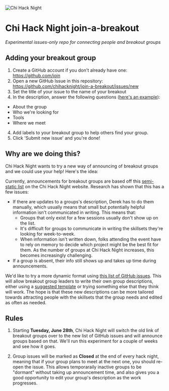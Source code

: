 ![Chi Hack Night](https://chihacknight.org/images/logo/logo.png "Chi Hack Night")

# Chi Hack Night join-a-breakout
*Experimental issues-only repo for connecting people and breakout groups*

## Adding your breakout group

1. Create a GitHub account if you don't already have one: https://github.com/join
2. Open a new GitHub Issue in this repository: https://github.com/chihacknight/join-a-breakout/issues/new
2. Set the title of your issue to the name of your breakout
3. In the description, answer the following questions ([here's an example](https://github.com/chihacknight/join-a-breakout/issues/1)):
 * About the group
 * Who we're looking for
 * Tools
 * Where we meet
4. Add labels to your breakout group to help others find your group.
5. Click 'Submit new issue' and you're done!

## Why are we doing this?

Chi Hack Night wants to try a new way of announcing of breakout groups and we could use your help! Here's the idea:

Currently, announcements for breakout groups are based off this [semi-static list](https://chihacknight.org/breakouts.html) on the Chi Hack Night website. Research has shown that this has a few issues:

* If there are updates to a groups's description, Derek has to do them manually, which usually means that small but potentially helpful information isn't communicated in writing. This means that:
  * Groups that only exist for a few sessions usually don't show up on the list.
  * It's difficult for groups to communicate in writing the skillsets they're looking for week-to-week.
  * When information isn't written down, folks attending the event have to rely on memory to decide which project might be the best fit for them. As the number of groups at Chi Hack Night increases, this becomes increasingly challenging.
* If a group is absent, their info still shows up and takes up time during announcements.

We'd like to try a more dynamic format using [this list of GitHub issues](https://github.com/chihacknight/join-a-breakout/issues).
This will allow breakout group leaders to write their own group descriptions, either using a [suggested template](https://github.com/chihacknight/join-a-breakout/issues/1) or trying something else that they think will work. The hope is that these new descriptions can be more tailored towards attracting people with the skillsets that the group needs and edited as often as needed.

## Rules

1. Starting **Tuesday, June 28th**, Chi Hack Night will switch the old link of breakout groups over to the new list of GitHub issues and will announce groups based on that. We'll run this experiment for a couple of weeks and see how it goes.

2. Group issues will be marked as **Closed** at the end of every hack night, meaning that if your group plans to meet at the next one, you should re-open the issue. This allows temporaraily inactive groups to be "dormant" without taking up announcement time, and also gives you a good opportunity to edit your group's description as the work progresses.
